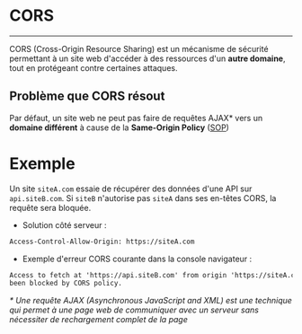 # CORS

---

CORS (Cross-Origin Resource Sharing) est un mécanisme de sécurité permettant à un site web d'accéder à des ressources d'un **autre domaine**, tout en protégeant contre certaines attaques.

## Problème que CORS résout

Par défaut, un site web ne peut pas faire de requêtes AJAX\* vers un **domaine différent** à cause de la **Same-Origin Policy** ([SOP]())

# Exemple

Un site `siteA.com` essaie de récupérer des données d'une API sur `api.siteB.com`. Si `siteB` n'autorise pas `siteA` dans ses en-têtes CORS, la requête sera bloquée.

- Solution côté serveur :

```html
Access-Control-Allow-Origin: https://siteA.com
```

- Exemple d'erreur CORS courante dans la console navigateur :

```html
Access to fetch at 'https://api.siteB.com' from origin 'https://siteA.com' has
been blocked by CORS policy.
```

_\* Une requête AJAX (Asynchronous JavaScript and XML) est une technique qui permet à une page web de communiquer avec un serveur sans nécessiter de rechargement complet de la page_

